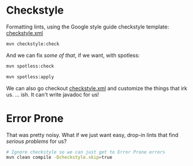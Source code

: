 # Checkstyle

Formatting lints, using the Google style guide checkstyle template:
[checkstyle.xml](checkstyle.xml)
```bash
mvn checkstyle:check
``` 

And we can fix _some of that_, if we want, with spotless:

```bash
mvn spotless:check
```

```bash
mvn spotless:apply
```

We can also go checkout [checkstyle.xml](checkstyle.xml) and customize the things that irk us.
... ish. It can't write javadoc for us!

# Error Prone

That was pretty noisy. What if we just want easy, drop-in lints that find _serious problems_ for us?

```bash
# Ignore checkstyle so we can just get to Error Prone errors
mvn clean compile -Dcheckstyle.skip=true 
```

